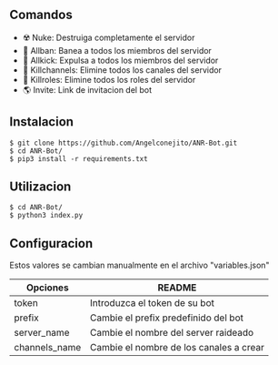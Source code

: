 ## **Comandos**
- ☢️ Nuke: Destruiga completamente el servidor 
- 🚫 Allban: Banea a todos los miembros del servidor
- 🚪 Allkick: Expulsa a todos los miembros del servidor
- 🧹 Killchannels: Elimine todos los canales del servidor
- 🚧️ Killroles: Elimine todos los roles del servidor
- 🌎 Invite: Link de invitacion del bot


## **Instalacion**
```
$ git clone https://github.com/Angelconejito/ANR-Bot.git
$ cd ANR-Bot/
$ pip3 install -r requirements.txt
```
## **Utilizacion**
```
$ cd ANR-Bot/
$ python3 index.py
```

## **Configuracion**

Estos valores se cambian manualmente en el archivo "variables.json"

| Opciones | README |
| ------ | ------ |
| token | Introduzca el token de su bot |
| prefix | Cambie el prefix predefinido del bot |
| server_name | Cambie el nombre del server raideado |
| channels_name | Cambie el nombre de los canales a crear |

